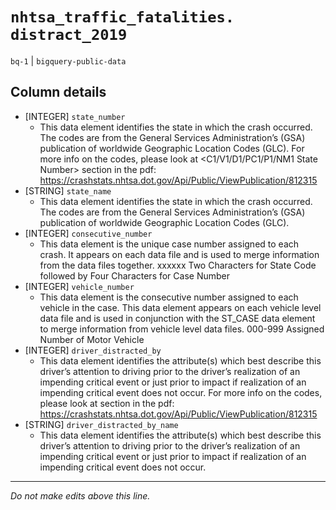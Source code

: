 # `nhtsa_traffic_fatalities. distract_2019`
`bq-1` | `bigquery-public-data`

## Column details
* [INTEGER]   `state_number`
  - This data element identifies the state in which the crash occurred. The codes are from the General Services Administration’s (GSA) publication of worldwide Geographic Location Codes (GLC). For more info on the codes, please look at <C1/V1/D1/PC1/P1/NM1 State Number> section in the pdf: https://crashstats.nhtsa.dot.gov/Api/Public/ViewPublication/812315
* [STRING]    `state_name`
  - This data element identifies the state in which the crash occurred. The codes are from the General Services Administration’s (GSA) publication of worldwide Geographic Location Codes (GLC).
* [INTEGER]   `consecutive_number`
  - This data element is the unique case number assigned to each crash. It appears on each data file and is used to merge information from the data files together. xxxxxx Two Characters for State Code followed by Four Characters for Case Number
* [INTEGER]   `vehicle_number`
  - This data element is the consecutive number assigned to each vehicle in the case. This data element appears on each vehicle level data file and is used in conjunction with the ST_CASE data element to merge information from vehicle level data files. 000-999 Assigned Number of Motor Vehicle
* [INTEGER]   `driver_distracted_by`
  - This data element identifies the attribute(s) which best describe this driver’s attention to driving prior to the driver’s realization of an impending critical event or just prior to impact if realization of an impending critical event does not occur. For more info on the codes, please look at <PC16 Driver Distracted By> section in the pdf: https://crashstats.nhtsa.dot.gov/Api/Public/ViewPublication/812315
* [STRING]    `driver_distracted_by_name`
  - This data element identifies the attribute(s) which best describe this driver’s attention to driving prior to the driver’s realization of an impending critical event or just prior to impact if realization of an impending critical event does not occur.

-------------------------------------------------------------------------------
*Do not make edits above this line.*
